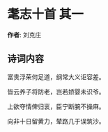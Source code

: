 # 耄志十首  其一

**作者**: 刘克庄

## 诗词内容

富贵浮荣何足道，纲常大义讵容差。

皆云养子将防老，岂若娇婴未识爷。

上欲夺情俾归衮，臣宁断腕不操麻。

向非十日留黄力，辇路几于误筑沙。

